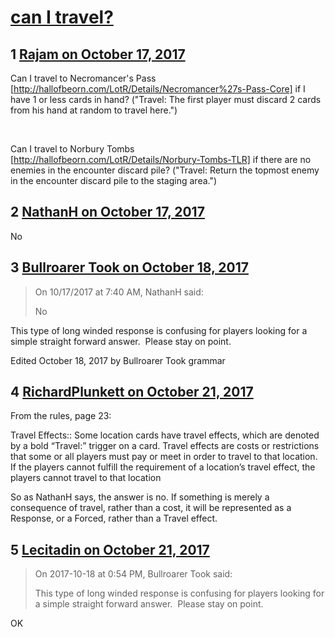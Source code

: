 # [can I travel?](https://community.fantasyflightgames.com/topic/261032-can-i-travel/)

## 1 [Rajam on October 17, 2017](https://community.fantasyflightgames.com/topic/261032-can-i-travel/?do=findComment&comment=3029990)

Can I travel to Necromancer's Pass [http://hallofbeorn.com/LotR/Details/Necromancer%27s-Pass-Core] if I have 1 or less cards in hand? ("Travel: The first player must discard 2 cards from his hand at random to travel here.")

 

Can I travel to Norbury Tombs [http://hallofbeorn.com/LotR/Details/Norbury-Tombs-TLR] if there are no enemies in the encounter discard pile? ("Travel: Return the topmost enemy in the encounter discard pile to the staging area.")

## 2 [NathanH on October 17, 2017](https://community.fantasyflightgames.com/topic/261032-can-i-travel/?do=findComment&comment=3030008)

No

## 3 [Bullroarer Took on October 18, 2017](https://community.fantasyflightgames.com/topic/261032-can-i-travel/?do=findComment&comment=3032301)

> On ‎10‎/‎17‎/‎2017 at 7:40 AM, NathanH said:
> 
> No

This type of long winded response is confusing for players looking for a simple straight forward answer.  Please stay on point.

Edited October 18, 2017 by Bullroarer Took
grammar

## 4 [RichardPlunkett on October 21, 2017](https://community.fantasyflightgames.com/topic/261032-can-i-travel/?do=findComment&comment=3037786)

From the rules, page 23:

Travel Effects:: Some location cards have travel effects, which are denoted by a bold “Travel:” trigger on a card. Travel effects are costs or restrictions that some or all players must pay or meet in order to travel to that location. If the players cannot fulfill the requirement of a location’s travel effect, the players cannot travel to that location

So as NathanH says, the answer is no. If something is merely a consequence of travel, rather than a cost, it will be represented as a Response, or a Forced, rather than a Travel effect.

## 5 [Lecitadin on October 21, 2017](https://community.fantasyflightgames.com/topic/261032-can-i-travel/?do=findComment&comment=3037880)

> On 2017-10-18 at 0:54 PM, Bullroarer Took said:
> 
> This type of long winded response is confusing for players looking for a simple straight forward answer.  Please stay on point.

OK

